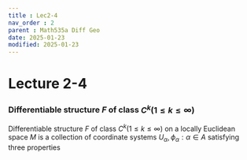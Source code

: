 ```yaml
---
title : Lec2-4
nav_order : 2
parent : Math535a Diff Geo
date: 2025-01-23
modified: 2025-01-23
---
```

# Lecture 2-4 
### Differentiable structure $F$ of class $C^k (1 \le k \le \infty)$  
Differentiable structure $F$ of class $C^k (1 \le k \le \infty)$ on a locally Euclidean space $M$ is a collection of coordinate systems ${U_{\alpha}, \phi_{\alpha}: \alpha \in A}$ satisfying three properties  


